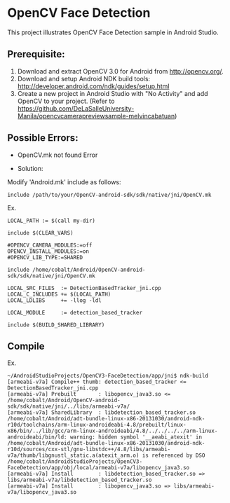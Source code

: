 # OpenCV Face Detection 

This project illustrates OpenCV Face Detection sample in Android Studio.

## Prerequisite:

1. Download and extract OpenCV 3.0 for Android from http://opencv.org/.
2. Download and setup Android NDK build tools: http://developer.android.com/ndk/guides/setup.html
3. Create a new project in Android Studio with "No Activity" and add OpenCV to your project. (Refer to https://github.com/DeLaSalleUniversity-Manila/opencvcamerapreviewsample-melvincabatuan)

## Possible Errors:

* OpenCV.mk not found Error 

* Solution:

Modify 'Android.mk' include as follows:

```make
include /path/to/your/OpenCV-android-sdk/sdk/native/jni/OpenCV.mk
```
Ex. 
```make
LOCAL_PATH := $(call my-dir)

include $(CLEAR_VARS)

#OPENCV_CAMERA_MODULES:=off
OPENCV_INSTALL_MODULES:=on
#OPENCV_LIB_TYPE:=SHARED

include /home/cobalt/Android/OpenCV-android-sdk/sdk/native/jni/OpenCV.mk

LOCAL_SRC_FILES  := DetectionBasedTracker_jni.cpp
LOCAL_C_INCLUDES += $(LOCAL_PATH)
LOCAL_LDLIBS     += -llog -ldl

LOCAL_MODULE     := detection_based_tracker

include $(BUILD_SHARED_LIBRARY)
```

## Compile 

Ex.
```shell
~/AndroidStudioProjects/OpenCV3-FaceDetection/app/jni$ ndk-build
[armeabi-v7a] Compile++ thumb: detection_based_tracker <= DetectionBasedTracker_jni.cpp
[armeabi-v7a] Prebuilt       : libopencv_java3.so <= /home/cobalt/Android/OpenCV-android-sdk/sdk/native/jni/../libs/armeabi-v7a/
[armeabi-v7a] SharedLibrary  : libdetection_based_tracker.so
/home/cobalt/Android/adt-bundle-linux-x86-20131030/android-ndk-r10d/toolchains/arm-linux-androideabi-4.8/prebuilt/linux-x86/bin/../lib/gcc/arm-linux-androideabi/4.8/../../../../arm-linux-androideabi/bin/ld: warning: hidden symbol '__aeabi_atexit' in /home/cobalt/Android/adt-bundle-linux-x86-20131030/android-ndk-r10d/sources/cxx-stl/gnu-libstdc++/4.8/libs/armeabi-v7a/thumb/libgnustl_static.a(atexit_arm.o) is referenced by DSO /home/cobalt/AndroidStudioProjects/OpenCV3-FaceDetection/app/obj/local/armeabi-v7a/libopencv_java3.so
[armeabi-v7a] Install        : libdetection_based_tracker.so => libs/armeabi-v7a/libdetection_based_tracker.so
[armeabi-v7a] Install        : libopencv_java3.so => libs/armeabi-v7a/libopencv_java3.so
```
